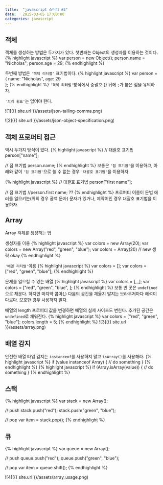 ```yaml
---
title:  "javascript 스터디 #3"
date:   2015-03-05 17:00:00
categories: javascript
---
```


## 객체
객체를 생성하는 방법은 두가지가 있다. 첫번째는 Object의 생성자를 이용하는 것이다.
{% highlight javascript %}
var person = new Object();
person.name = "Nicholas";
person.age = 29;
{% endhighlight %}

두번째 방법은 `'객체 리터럴'` 표기법이다.
{% highlight javascript %}
var person = {
  name: "Nicholas",
  age: 29  
};
{% endhighlight %}
`'객체 리터럴'`방식에서 중괄호 {} 뒤에 `;`가 붙은 점을 유의하자.

`'꼬리 쉼표'`는 없어야 한다.
  
![1]({{ site.url }}/assets/json-tailing-comma.png)
  
![2]({{ site.url }}/assets/json-object-specification.png)

## 객체 프로퍼티 접근

역시 두가지 방식이 있다.
{% highlight javascript %}
// 대괄호 표기법
person["name"];

// 점 표기법
person.name;
{% endhighlight %}
보통은 `'점 표기법'`을 이용하고, 아래와 같이 `'점 표기법'`으로 쓸 수 없는 경우 `'대괄호 표기법'`을 이용하자. 

{% highlight javascript %}
// 대괄호 표기법
person["first name"];

// 점 표기법
//person.first name; ??
{% endhighlight %}
프로퍼티 이름이 문법 에러를 일으키는(위의 경우 공백 문자) 문자가 있거나, 예약어인 경우 대괄호 표기법을 이용하자.

## Array
Array 객체를 생성하는 법
  
  
생성자를 이용
{% highlight javascript %}
var colors = new Array(20);
var colors = new Array("red", "green", "blue");
var colors = Array(20)      // new 생략 okay
{% endhighlight %}
  
`'배열 리터럴'`이용
{% highlight javascript %}
var colors = [];
var colors = ["red", "green", "blue"];
{% endhighlight %}
  
문제를 일으킬 수 있는 배열
{% highlight javascript %}
var colors = [,,,];
var colors = ["red", "green", "blue", ];
{% endhighlight %}
보통 빈 곳은 `undefined`으로 채운다. 하지만 마지막 콤마(,) 다음의 공간을 채울지 말지는 브라우저마다 해석이 다르다. 모호한 경우 사용하지 말자.

배열의 length 프로퍼티 값을 변경하면 배열의 실제 사이즈도 변한다. 추가된 공간은 `undefined`로 채워진다.
{% highlight javascript %}
var colors = ["red", "green", "blue"];
colors.length = 5;
{% endhighlight %}
![3]({{ site.url }}/assets/array.png)
  
## 배열 감지
  
안전한 배열 타입 감지는 `instanceof`를 사용하지 말고 `isArray()`를 사용해라.
{% highlight javascript %}
if (value instanceof Array) {
    // do something
}
{% endhighlight %}
{% highlight javascript %}
if (Array.isArray(value)) {
    // do something
}
{% endhighlight %}



## 스택
{% highlight javascript %}
var stack = new Array();

// push
stack.push("red");
stack.push("green", "blue");

// pop
var item = stack.pop();
{% endhighlight %}

## 큐
{% highlight javascript %}
var queue = new Array();

// push
queue.push("red");
queue.push("green", "blue");

// pop
var item = queue.shift();
{% endhighlight %}

![4]({{ site.url }}/assets/array_usage.png)


